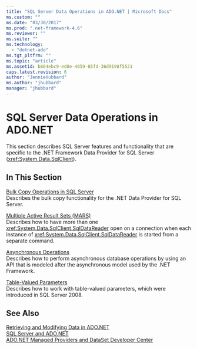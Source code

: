 ```yaml
---
title: "SQL Server Data Operations in ADO.NET | Microsoft Docs"
ms.custom: ""
ms.date: "03/30/2017"
ms.prod: ".net-framework-4.6"
ms.reviewer: ""
ms.suite: ""
ms.technology: 
  - "dotnet-ado"
ms.tgt_pltfrm: ""
ms.topic: "article"
ms.assetid: b864ebc9-ed8e-4059-85fd-36d9198f5521
caps.latest.revision: 6
author: "JennieHubbard"
ms.author: "jhubbard"
manager: "jhubbard"
---
```

# SQL Server Data Operations in ADO.NET
This section describes SQL Server features and functionality that are specific to the .NET Framework Data Provider for SQL Server (<xref:System.Data.SqlClient>).  
  
## In This Section  
 [Bulk Copy Operations in SQL Server](../../../../../docs/framework/data/adonet/sql/bulk-copy-operations-in-sql-server.md)  
 Describes the bulk copy functionality for the .NET Data Provider for SQL Server.  
  
 [Multiple Active Result Sets (MARS)](../../../../../docs/framework/data/adonet/sql/multiple-active-result-sets-mars.md)  
 Describes how to have more than one <xref:System.Data.SqlClient.SqlDataReader> open on a connection when each instance of <xref:System.Data.SqlClient.SqlDataReader> is started from a separate command.  
  
 [Asynchronous Operations](../../../../../docs/framework/data/adonet/sql/asynchronous-operations.md)  
 Describes how to perform asynchronous database operations by using an API that is modeled after the asynchronous model used by the .NET Framework.  
  
 [Table-Valued Parameters](../../../../../docs/framework/data/adonet/sql/table-valued-parameters.md)  
 Describes how to work with table-valued parameters, which were introduced in SQL Server 2008.  
  
## See Also  
 [Retrieving and Modifying Data in ADO.NET](../../../../../docs/framework/data/adonet/retrieving-and-modifying-data-in-ado-net.md)   
 [SQL Server and ADO.NET](../../../../../docs/framework/data/adonet/sql/sql-server-and-ado-net.md)   
 [ADO.NET Managed Providers and DataSet Developer Center](http://go.microsoft.com/fwlink/?LinkId=217917)